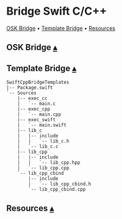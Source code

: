 # Bridge Swift C/C++

<a id="contents"></a>
[OSK Bridge](#osk-bridge-) •
[Template Bridge](#template-bridge-) •
[Resources](#resources-)

## OSK Bridge <a id="osk-bridge-"></a>[▴](#contents)


## Template Bridge <a id="generic-bridge-"></a>[▴](#contents)

```
SwiftCppBridgeTemplates
|-- Package.swift
`-- Sources
    |-- exec_cc
    |   `-- main.c
    |-- exec_cpp
    |   `-- main.cpp
    |-- exec_swift
    |   `-- main.swift
    |-- lib_c
    |   |-- include
    |   |   `-- lib_c.h
    |   `-- lib_c.c
    |-- lib_cpp
    |   |-- include
    |   |   `-- lib_cpp.hpp
    |   `-- lib_cpp.cpp
    `-- lib_cpp_cbind
        |-- include
        |   `-- lib_cpp_cbind.h
        `-- lib_cpp_cbind.cpp
```

## Resources <a id="linkResources"></a>[▴](#contents)


